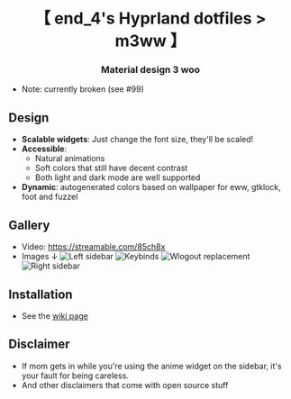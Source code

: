 <div align="center">
    <h1>【 end_4's Hyprland dotfiles > m3ww 】</h1>
    <h3> Material design 3 woo </h3>
</div>

- Note: currently broken (see #99)

## Design
- **Scalable widgets**: Just change the font size, they'll be scaled!
- **Accessible**:
  - Natural animations
  - Soft colors that still have decent contrast
  - Both light and dark mode are well supported
- **Dynamic**: autogenerated colors based on wallpaper for eww, gtklock, foot and fuzzel

## Gallery
- Video: https://streamable.com/85ch8x
- Images ↓
![Left sidebar](assets/sideleft.png)
![Keybinds](assets/cheatsheet.png)
![Wlogout replacement](assets/powermenu.png)
![Right sidebar](assets/sideright.png)

## Installation
- See the [wiki page](https://github.com/end-4/dots-hyprland/wiki/m3ww)

## Disclaimer
- If mom gets in while you're using the anime widget on the sidebar, it's your fault for being careless.
- And other disclaimers that come with open source stuff
